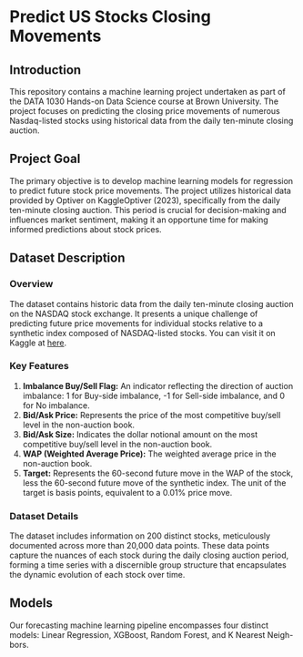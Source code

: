 # Predict US Stocks Closing Movements

## Introduction

This repository contains a machine learning project undertaken as part of the DATA 1030 Hands-on Data Science course at Brown University. The project focuses on predicting the closing price movements of numerous Nasdaq-listed stocks using historical data from the daily ten-minute closing auction.

## Project Goal

The primary objective is to develop machine learning models for regression to predict future stock price movements. The project utilizes historical data provided by Optiver on KaggleOptiver (2023), specifically from the daily ten-minute closing auction. This period is crucial for decision-making and influences market sentiment, making it an opportune time for making informed predictions about stock prices.


## Dataset Description

### Overview

The dataset contains historic data from the daily ten-minute closing auction on the NASDAQ stock exchange. It presents a unique challenge of predicting future price movements for individual stocks relative to a synthetic index composed of NASDAQ-listed stocks. You can visit it on Kaggle at [here](https://www.kaggle.com/competitions/optiver-trading-at-the-close).

### Key Features

1. **Imbalance Buy/Sell Flag:** An indicator reflecting the direction of auction imbalance: 1 for Buy-side imbalance, -1 for Sell-side imbalance, and 0 for No imbalance.
2. **Bid/Ask Price:** Represents the price of the most competitive buy/sell level in the non-auction book.
3. **Bid/Ask Size:** Indicates the dollar notional amount on the most competitive buy/sell level in the non-auction book.
4. **WAP (Weighted Average Price):** The weighted average price in the non-auction book.
5. **Target:** Represents the 60-second future move in the WAP of the stock, less the 60-second future move of the synthetic index. The unit of the target is basis points, equivalent to a 0.01% price move.

### Dataset Details

The dataset includes information on 200 distinct stocks, meticulously documented across more than 20,000 data points. These data points capture the nuances of each stock during the daily closing auction period, forming a time series with a discernible group structure that encapsulates the dynamic evolution of each stock over time.

## Models

Our forecasting machine learning pipeline encompasses
four distinct models: Linear Regression, XGBoost, Random Forest, and K Nearest Neigh-
bors.
